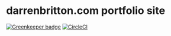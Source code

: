 # darrenbritton.com portfolio site

[![Greenkeeper badge](https://badges.greenkeeper.io/darrenbritton/darrenbritton.github.io.svg)](https://greenkeeper.io/)
[![CircleCI](https://circleci.com/gh/darrenbritton/darrenbritton.github.io.svg?style=svg)](https://circleci.com/gh/darrenbritton/darrenbritton.github.io)
